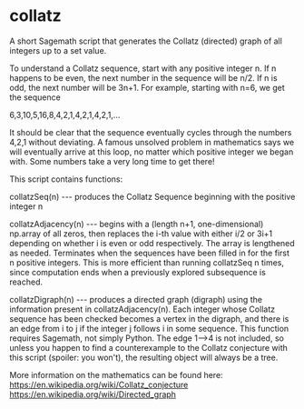 # collatz
A short Sagemath script that generates the Collatz (directed) graph of all integers up to a set value.

To understand a Collatz sequence, start with any positive integer n.  If n happens to be even, the next number in the sequence will be n/2.  If n is odd, the next number will be 3n+1.  For example, starting with n=6, we get the sequence

6,3,10,5,16,8,4,2,1,4,2,1,4,2,1,...

It should be clear that the sequence eventually cycles through the numbers 4,2,1 without deviating.  A famous unsolved problem in mathematics says we will eventually arrive at this loop, no matter which positive integer we began with.  Some numbers take a very long time to get there!

This script contains functions:

collatzSeq(n) --- produces the Collatz Sequence beginning with the positive integer n

collatzAdjacency(n) --- begins with a (length n+1, one-dimensional) np.array of all zeros, then 
                        replaces the i-th value with either i/2 or 3i+1 depending on whether i is
                        even or odd respectively.  The array is lengthened as needed.  Terminates
                        when the sequences have been filled in for the first n positive integers.
                        This is more efficient than running collatzSeq n times, since computation
                        ends when a previously explored subsequence is reached.
                        
collatzDigraph(n) --- produces a directed graph (digraph) using the information present in 
                      collatzAdjacency(n). Each integer whose Collatz sequence has been checked 
                      becomes a vertex in the digraph, and there is an edge from i to j if the
                      integer j follows i in some sequence.  This function requires Sagemath, not 
                      simply Python.  The edge 1-->4 is not included, so unless you happen to
                      find a counterexample to the Collatz conjecture with this script (spoiler: 
                      you won't), the resulting object will always be a tree.
                      

More information on the mathematics can be found here:
https://en.wikipedia.org/wiki/Collatz_conjecture
https://en.wikipedia.org/wiki/Directed_graph
